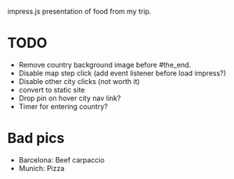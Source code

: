 impress.js presentation of food from my trip.

# TODO

* Remove country background image before #the_end.
* Disable map step click (add event listener before load impress?)
* Disable other city clicks (not worth it)
* convert to static site
* Drop pin on hover city nav link?
* Timer for entering country?

# Bad pics

* Barcelona: Beef carpaccio
* Munich: Pizza
